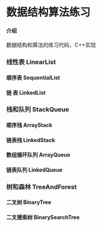 # 数据结构算法练习

#### 介绍
数据结构和算法的练习代码，C++实现



### 线性表  LinearList

#### 		顺序表  SequentialList

#### 		链    表  LinkedList



### 栈和队列  StackQueue

#### 顺序栈  ArrayStack

#### 链表栈  LinkedStack

#### 数组循环队列  ArrayQueue

#### 链表队列  LinkedQueue



### 树和森林  TreeAndForest

#### 二叉树  BinaryTree

#### 二叉搜索树  BinarySearchTree